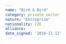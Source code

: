 ```yaml
---
name: "Bird & Bird"
category: private_sector
nature: "Entreprise"
nationality: CZE
alliance: 
date_signed: '2018-11-12'
---
```

    